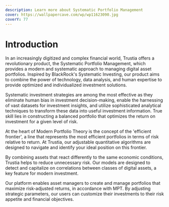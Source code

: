 ```yaml
---
description: Learn more about Systematic Portfolio Management
cover: https://wallpapercave.com/wp/wp11623090.jpg
coverY: 77
---
```


# Introduction

In an increasingly digitized and complex financial world, Trustia offers a revolutionary product, the Systematic Portfolio Management, which provides a modern and systematic approach to managing digital asset portfolios. Inspired by BlackRock's Systematic Investing, our product aims to combine the power of technology, data analysis, and human expertise to provide optimized and individualized investment solutions.

Systematic investment strategies are among the most effective as they eliminate human bias in investment decision-making, enable the harnessing of vast datasets for investment insights, and utilize sophisticated analytical techniques to transform these data into useful investment information. True skill lies in constructing a balanced portfolio that optimizes the return on investment for a given level of risk.

At the heart of Modern Portfolio Theory is the concept of the 'efficient frontier', a line that represents the most efficient portfolios in terms of risk relative to return. At Trustia, our adjustable quantitative algorithms are designed to navigate and identify your ideal position on this frontier.

By combining assets that react differently to the same economic conditions, Trustia helps to reduce unnecessary risk. Our models are designed to detect and capitalize on correlations between classes of digital assets, a key feature for modern investment.

Our platform enables asset managers to create and manage portfolios that maximize risk-adjusted returns, in accordance with MPT. By adjusting strategic parameters, our users can customize their investments to their risk appetite and financial objectives.



